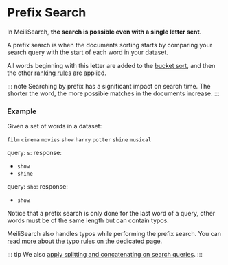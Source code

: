 # Prefix Search

In MeiliSearch, **the search is possible even with a single letter sent**.

A prefix search is when the documents sorting starts by comparing your search query with the start of each word in your dataset.

All words beginning with this letter are added to the [bucket sort](/guides/advanced_guides/bucket_sort.md), and then the other [ranking rules](/guides/main_concepts/relevancy.md) are applied.

::: note
Searching by prefix has a significant impact on search time. The shorter the word, the more possible matches in the documents increase.
:::

### Example

Given a set of words in a dataset:

`film` `cinema` `movies` `show` `harry` `potter` `shine` `musical`

query: `s`:
response:
- `show`
- `shine`

query: `sho`:
response:
- `show`

Notice that a prefix search is only done for the last word of a query, other words must be of the same length but can contain typos.

MeiliSearch also handles typos while performing the prefix search. You can [read more about the typo rules on the dedicated page](/guides/advanced_guides/typotolerance.md#typo-tolerance-rules).

::: tip
We also [apply splitting and concatenating on search queries](/guides/advanced_guides/concat.md).
:::
